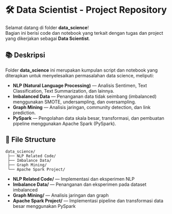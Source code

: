 # 🛠 Data Scientist - Project Repository

Selamat datang di folder **data_science**!  
Bagian ini berisi code dan notebook yang terkait dengan tugas dan project yang dikerjakan sebagai **Data Scientist**.

## 📚 Deskripsi

Folder **data_science** ini merupakan kumpulan script dan notebook yang diterapkan untuk menyelesaikan permasalahan data science, meliputi:

- **NLP (Natural Language Processing)** — Analisis Sentimen, Text Classification, Text Summarization, dan lainnya.
- **Imbalanced Data** — Penanganan data tidak seimbang (imbalanced) menggunakan SMOTE, undersampling, dan oversampling.
- **Graph Mining** — Analisis jaringan, community detection, dan link prediction.
- **PySpark** — Pengolahan data skala besar, transformasi, dan pembuatan pipeline menggunakan Apache Spark (PySpark).

## 📁 File Structure

```
data_science/
 ├── NLP Related Code/
 ├── Imbalance Data/
 ├── Graph Mining/
 └── Apache Spark Project/
```

- **NLP Related Code/** — Implementasi dan eksperimen NLP
- **Imbalance Data/** — Penanganan dan eksperimen pada dataset imbalanced
- **Graph Mining/** — Analisis jaringan dan graph
- **Apache Spark Project/** — Implementasi pipeline dan transformasi data besar menggunakan PySpark

